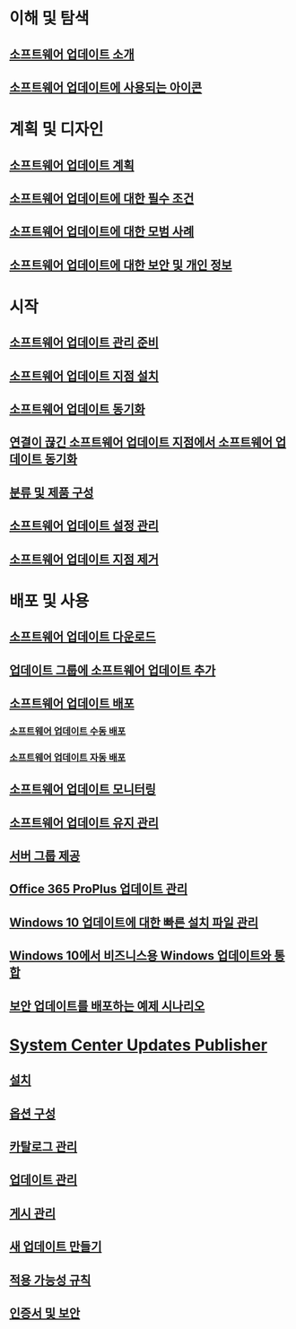 # 이해 및 탐색
## [소프트웨어 업데이트 소개](understand/software-updates-introduction.md)
## [소프트웨어 업데이트에 사용되는 아이콘](understand/software-updates-icons.md)

# 계획 및 디자인
## [소프트웨어 업데이트 계획](plan-design/plan-for-software-updates.md)
## [소프트웨어 업데이트에 대한 필수 조건](plan-design/prerequisites-for-software-updates.md)
## [소프트웨어 업데이트에 대한 모범 사례](plan-design/software-updates-best-practices.md)
## [소프트웨어 업데이트에 대한 보안 및 개인 정보](plan-design/security-and-privacy-for-software-updates.md)

# 시작
## [소프트웨어 업데이트 관리 준비](get-started/prepare-for-software-updates-management.md)
## [소프트웨어 업데이트 지점 설치](get-started/install-a-software-update-point.md)
## [소프트웨어 업데이트 동기화](get-started/synchronize-software-updates.md)
## [연결이 끊긴 소프트웨어 업데이트 지점에서 소프트웨어 업데이트 동기화](get-started/synchronize-software-updates-disconnected.md)
## [분류 및 제품 구성](get-started/configure-classifications-and-products.md)
## [소프트웨어 업데이트 설정 관리](get-started/manage-settings-for-software-updates.md)
## [소프트웨어 업데이트 지점 제거](get-started/remove-a-software-update-point.md)

# 배포 및 사용
## [소프트웨어 업데이트 다운로드](deploy-use/download-software-updates.md)

## [업데이트 그룹에 소프트웨어 업데이트 추가](deploy-use/add-software-updates-to-an-update-group.md)
## [소프트웨어 업데이트 배포](deploy-use/deploy-software-updates.md)
### [소프트웨어 업데이트 수동 배포](deploy-use/manually-deploy-software-updates.md)
### [소프트웨어 업데이트 자동 배포](deploy-use/automatically-deploy-software-updates.md)

## [소프트웨어 업데이트 모니터링](deploy-use/monitor-software-updates.md)
## [소프트웨어 업데이트 유지 관리](deploy-use/software-updates-maintenance.md)
## [서버 그룹 제공](deploy-use/service-a-server-group.md)
## [Office 365 ProPlus 업데이트 관리](deploy-use/manage-office-365-proplus-updates.md)
## [Windows 10 업데이트에 대한 빠른 설치 파일 관리](deploy-use/manage-express-installation-files-for-windows-10-updates.md)
## [Windows 10에서 비즈니스용 Windows 업데이트와 통합](deploy-use/integrate-windows-update-for-business-windows-10.md)
## [보안 업데이트를 배포하는 예제 시나리오](deploy-use/example-scenario-deploy-monitor-monthly-security-updates.md)

# [System Center Updates Publisher](tools/updates-publisher.md)
## [설치](tools/install-updates-publisher.md)
## [옵션 구성](tools/updates-publisher-options.md)
## [카탈로그 관리](tools/updates-publisher-catalogs.md)
## [업데이트 관리](tools/manage-updates-with-updates-publisher.md)
## [게시 관리](tools/updates-publisher-publications.md)
## [새 업데이트 만들기](tools/create-updates-with-updates-publisher.md)
## [적용 가능성 규칙](tools/updates-publisher-applicability-rules.md)
## [인증서 및 보안](tools/updates-publisher-security.md)

